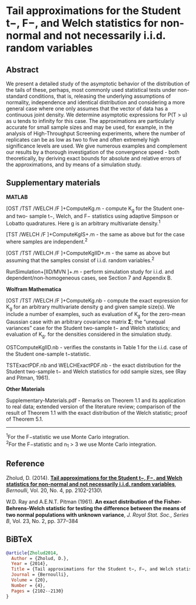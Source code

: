 # Tail approximations for the Student t−, F−, and Welch statistics for non-normal and not necessarily i.i.d. random variables

## Abstract
We present a detailed study of the asymptotic behavior of the distribution of the tails of these, perhaps, most commonly used statistical tests under non-standard conditions, that is, releasing the underlying assumptions of normality, independence and identical distribution and considering a more general case where one only assumes that the vector of data has a continuous joint density. We determine asymptotic expressions for P(T > u) as u tends to infinity for this case. The approximations are particularly accurate for small sample sizes and may be used, for example, in the analysis of High-Throughput Screening experiments, where the number of replicates can be as low as two to five and often extremely high significance levels are used. We give numerous examples and complement our results by a thorough investigation of the convergence speed - both theoretically, by deriving exact bounds for absolute and relative errors of the approximations, and by means of a simulation study.

## Supplementary materials

**MATLAB**

[OST /TST /WELCH /F ]+ComputeKg.m - compute K<sub>g</sub> for the Student one- and two- sample t−, Welch, and F− statistics using adaptive Simpson or Lobatto quadratures. Here g is an arbitrary multivariate density.<sup>1</sup>

[TST /WELCH /F ]+ComputeKgIS+.m - the same as above but for the case where samples are independent.<sup>2</sup>

[OST /TST /WELCH /F ]+ComputeKgIID+.m - the same as above but assuming that the samples consist of i.i.d. random variables.<sup>2</sup>

RunSimulation+[IID/MVN ]+.m - perform simulation study for i.i.d. and dependent/non-homogeneous cases, see Section 7 and Appendix B.

**Wolfram Mathematica**

[OST /TST /WELCH /F ]+ComputeKg.nb - compute the exact expression for K<sub>g</sub> for an arbitrary multivariate density g and given sample size(s). We include a number of examples, such as evaluation of K<sub>g</sub> for the zero-mean Gaussian case with an arbitrary covariance matrix **Σ**; the “unequal variances” case for the Student two-sample t− and Welch statistics; and evaluation of K<sub>g</sub>. for the densities considered in the simulation study.

OSTComputeKgIID.nb - veriﬁes the constants in Table 1 for the i.i.d. case of the Student one-sample t−statistic.

TSTExactPDF.nb and WELCHExactPDF.nb - the exact distribution for the Student two-sample t− and Welch statistics for odd sample sizes, see (Ray and Pitman, 1961).

**Other Materials**

Supplementary-Materials.pdf - Remarks on Theorem 1.1 and its application to real data; extended version of the literature review; comparison of the result of Theorem 1.1 with the exact distribution of the Welch statistic; proof of Theorem 5.1.
 
---
<sup>1</sup>For the F−statistic we use Monte Carlo integration.\
<sup>2</sup>For the F−statistic and n<sub>1</sub> > 3 we use Monte Carlo integration.

## Reference
Zholud, D. (2014). [**Tail approximations for the Student t−, F−, and Welch statistics for non-normal and not necessarily i.i.d. random variables**](http://www.zholud.com/articles/Tail-approximations-for-the-Student-t-,-F-,-and-Welch-statistics-for-non-normal-and-not-necessarily-i.i.d.-random-variables.pdf), *Bernoulli*, Vol. 20, No. 4, pp. 2102-2130\

W.D. Ray and A.E.N.T. Pitman (1961). **An exact distribution of the Fisher-Behrens-Welch statistic for testing the diﬀerence between the means of two normal populations with unknown variance**, *J. Royal Stat. Soc., Series B*, Vol. 23, No. 2, pp. 377–384

## BiBTeX

``` BiBTeX
@article{Zholud2014,
  Author = {Zholud, D.},
  Year = {2014},
  Title = {Tail approximations for the Student t−, F−, and Welch statistics for non-normal and not necessarily i.i.d. random variables},
  Journal = {Bernoulli},
  Volume = {20},
  Number = {4},
  Pages = {2102--2130}
}
``` 
